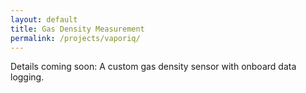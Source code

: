 ```yaml
---
layout: default
title: Gas Density Measurement
permalink: /projects/vaporiq/
---
```


<p>Details coming soon: A custom gas density sensor with onboard data logging.</p>
